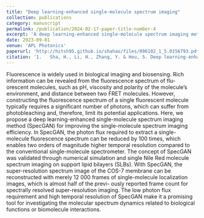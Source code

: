 ```yaml
---
title: "Deep learning-enhanced single-molecule spectrum imaging"
collection: publications
category: manuscript
permalink: /publication/2024-02-17-paper-title-number-4
excerpt: 'A deep learning-enhanced single-molecule spectrum imaging method (SpecGAN) for improving the single-molecule spectrum imaging efficiency. With SpecGAN, the super-resolution spectrum image of the COS-7 membrane can be reconstructed with merely 12,000 frames of single-molecule localization images, which is almost half of the previously reported frame count for spectrally resolved super-resolution imaging.'
date: 2023-09-01
venue: 'APL Photonics'
paperurl: 'http://hitsh95.github.io/shahao/files/096102_1_5.0156793.pdf'
citation: '1.	Sha, H., Li, H., Zhang, Y. & Hou, S. Deep learning-enhanced single-molecule spectrum imaging. APL Photonics 8(2023).'
---
```


Fluorescence is widely used in biological imaging and biosensing. Rich information can be revealed from the fluorescence spectrum of flu- orescent molecules, such as pH, viscosity and polarity of the molecule’s environment, and distance between two FRET molecules. However, constructing the fluorescence spectrum of a single fluorescent molecule typically requires a significant number of photons, which can suffer from photobleaching and, therefore, limit its potential applications. Here, we propose a deep learning-enhanced single-molecule spectrum imaging method (SpecGAN) for improving the single-molecule spectrum imaging efficiency. In SpecGAN, the photon flux required to extract a single-molecule fluorescence spectrum can be reduced by 100 times, which enables two orders of magnitude higher temporal resolution compared to the conventional single-molecule spectrometer. The concept of SpecGAN was validated through numerical simulation and single Nile Red molecule spectrum imaging on support lipid bilayers (SLBs). With SpecGAN, the super-resolution spectrum image of the COS-7 membrane can be reconstructed with merely 12 000 frames of single-molecule localization images, which is almost half of the previ- ously reported frame count for spectrally resolved super-resolution imaging. The low photon flux requirement and high temporal resolution of SpecGAN make it a promising tool for investigating the molecular spectrum dynamics related to biological functions or biomolecule interactions.
